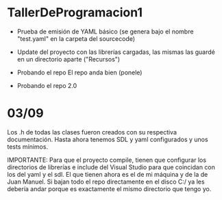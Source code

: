 ﻿# TallerDeProgramacion1

- Prueba de emisión de YAML básico (se genera bajo el nombre "test.yaml" en la carpeta del sourcecode)
- Update del proyecto con las librerías cargadas, las mismas las guardé en un directorio aparte ("Recursos")

- Probando el repo
El repo anda bien (ponele)
- Probando el repo 2.0



# 03/09
Los .h de todas las clases fueron creados con su respectiva documentación. Hasta ahora tenemos SDL y yaml configurados y unos tests mínimos.

IMPORTANTE: Para que el proyecto compile, tienen que configurar los directorios de librerías e include del Visual Studio para que coincidan con los
del yaml y el sdl. El que tienen ahora es el de mi máquina y de la de Juan Manuel. Si bajan todo el repo directamente en el disco C:/ ya les debería
andar porque es exactamente el mismo directorio que tengo yo.